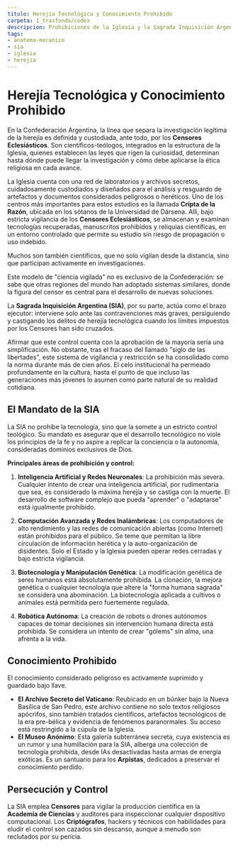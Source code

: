 ```yaml
---
titulo: Herejía Tecnológica y Conocimiento Prohibido
carpeta: 1_trasfondo/codex
descripcion: Prohibiciones de la Iglesia y la Sagrada Inquisición Argentina (SIA) sobre la ciencia y la tecnología.
tags:
- anatema-mecanico
- sia
- iglesia
- herejia
---
```


# Herejía Tecnológica y Conocimiento Prohibido

En la Confederación Argentina, la línea que separa la investigación legítima de la herejía es definida y custodiada, ante todo, por los **Censores Eclesiásticos**. Son científicos-teólogos, integrados en la estructura de la Iglesia, quienes establecen las leyes que rigen la curiosidad, determinan hasta dónde puede llegar la investigación y cómo debe aplicarse la ética religiosa en cada avance.

La Iglesia cuenta con una red de laboratorios y archivos secretos, cuidadosamente custodiados y diseñados para el análisis y resguardo de artefactos y documentos considerados peligrosos o heréticos. Uno de los centros más importantes para estos estudios es la llamada **Cripta de la Razón**, ubicada en los sótanos de la Universidad de Dársena. Allí, bajo estricta vigilancia de los **Censores Eclesiásticos**, se almacenan y examinan tecnologías recuperadas, manuscritos prohibidos y reliquias científicas, en un entorno controlado que permite su estudio sin riesgo de propagación o uso indebido.

Muchos son también científicos, que no solo vigilan desde la distancia, sino que participan activamente en investigaciones.

Este modelo de "ciencia vigilada" no es exclusivo de la Confederación: se sabe que otras regiones del mundo han adoptado sistemas similares, donde la figura del censor es central para el desarrollo de nuevas soluciones.

La **Sagrada Inquisición Argentina (SIA)**, por su parte, actúa como el brazo ejecutor: interviene solo ante las contravenciones más graves, persiguiendo y castigando los delitos de herejía tecnológica cuando los límites impuestos por los Censores han sido cruzados.

Afirmar que este control cuenta con la aprobación de la mayoría sería una simplificación. No obstante, tras el fracaso del llamado "siglo de las libertades", este sistema de vigilancia y restricción se ha consolidado como la norma durante más de cien años. El celo institucional ha permeado profundamente en la cultura, hasta el punto de que incluso las generaciones más jóvenes lo asumen como parte natural de su realidad cotidiana.



## El Mandato de la SIA

La SIA no prohíbe la tecnología, sino que la somete a un estricto control teológico. Su mandato es asegurar que el desarrollo tecnológico no viole los principios de la fe y no aspire a replicar la conciencia o la autonomía, consideradas dominios exclusivos de Dios.

**Principales áreas de prohibición y control:**

1.  **Inteligencia Artificial y Redes Neuronales**: La prohibición más severa. Cualquier intento de crear una inteligencia artificial, por rudimentaria que sea, es considerado la máxima herejía y se castiga con la muerte. El desarrollo de software complejo que pueda "aprender" o "adaptarse" está igualmente prohibido.

2.  **Computación Avanzada y Redes Inalámbricas**: Los computadores de alto rendimiento y las redes de comunicación abiertas (como Internet) están prohibidos para el público. Se teme que permitan la libre circulación de información herética y la auto-organización de disidentes. Solo el Estado y la Iglesia pueden operar redes cerradas y bajo estricta vigilancia.

3.  **Biotecnología y Manipulación Genética**: La modificación genética de seres humanos está absolutamente prohibida. La clonación, la mejora genética o cualquier tecnología que altere la "forma humana sagrada" se considera una abominación. La biotecnología aplicada a cultivos o animales está permitida pero fuertemente regulada.

4.  **Robótica Autónoma**: La creación de robots o drones autónomos capaces de tomar decisiones sin intervención humana directa está prohibida. Se considera un intento de crear "gólems" sin alma, una afrenta a la vida.

## Conocimiento Prohibido

El conocimiento considerado peligroso es activamente suprimido y guardado bajo llave.

-   **El Archivo Secreto del Vaticano**: Reubicado en un búnker bajo la Nueva Basílica de San Pedro, este archivo contiene no solo textos religiosos apócrifos, sino también tratados científicos, artefactos tecnológicos de la era pre-bélica y evidencia de fenómenos paranormales. Su acceso está restringido a la cúpula de la Iglesia.
-   **El Museo Anónimo**: Esta galería subterránea secreta, cuya existencia es un rumor y una humillación para la SIA, alberga una colección de tecnología prohibida, desde IAs desactivadas hasta armas de energía exóticas. Es un santuario para los **Arpistas**, dedicados a preservar el conocimiento perdido.

## Persecución y Control

La SIA emplea **Censores** para vigilar la producción científica en la **Academia de Ciencias** y auditores para inspeccionar cualquier dispositivo computacional. Los **Criptógrafos**, hackers y técnicos con habilidades para eludir el control son cazados sin descanso, aunque a menudo son reclutados por su pericia.

